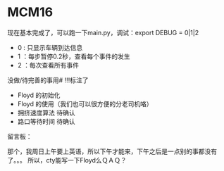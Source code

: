 # MCM16

现在基本完成了，可以跑一下main.py，调试：export DEBUG = 0|1|2

- 0 : 只显示车辆到达信息
- 1 ：每步暂停0.2秒，查看每个事件的发生
- 2 ：每次查看所有事件

没做/待完善的事用# !!!标注了

- Floyd 的初始化
- Floyd 的使用（我们也可以很方便的分老司机咯）
- 拥挤速度算法 待确认
- 路口等待时间 待确认

留言板：

那个，我周日上午要上英语，所以下午才能来，下午之后是一点别的事都没有了。。。
所以，cty能写一下Floyd么ＱＡＱ？
